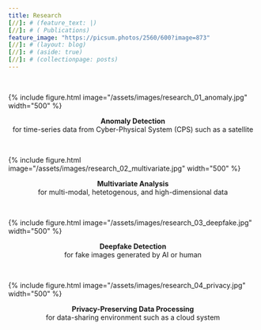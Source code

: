 ```yaml
---
title: Research
[//]: # (feature_text: |)
[//]: # ( Publications)
feature_image: "https://picsum.photos/2560/600?image=873"
[//]: # (layout: blog)
[//]: # (aside: true)
[//]: # (collectionpage: posts)
---
```

<br>

{% include figure.html image="/assets/images/research_01_anomaly.jpg" width="500" %}
<p style="text-align:center;"><b>Anomaly Detection</b><br>for time-series data from Cyber-Physical System (CPS) such as a satellite</p>

<br>

{% include figure.html image="/assets/images/research_02_multivariate.jpg" width="500" %}
<p style="text-align:center;"><b>Multivariate Analysis</b><br>for multi-modal, hetetogenous, and high-dimensional data</p>

<br>

{% include figure.html image="/assets/images/research_03_deepfake.jpg" width="500" %}
<p style="text-align:center;"><b>Deepfake Detection</b><br>for fake images generated by AI or human</p>

<br>

{% include figure.html image="/assets/images/research_04_privacy.jpg" width="500" %}
<p style="text-align:center;"><b>Privacy-Preserving Data Processing</b><br>for data-sharing environment such as a cloud system</p>

<br>


